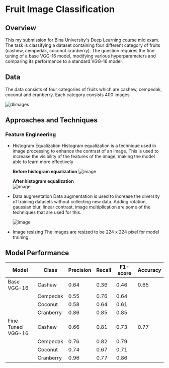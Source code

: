# Fruit Image Classification 

## Overview
This my submission for Bina University's Deep Learning course mid exam. The task is classifying a dataset containing four different category of fruits (cashew, cempedak, coconut cranberry). 
The question requires the fine tuning of a base VGG-16 model, modifying various hyperparameters and comparing its performance to a standard VGG-16 model.

## Data
The data consists of four categories of fruits which are cashew, cempedak, coconut and cranberry. Each category consists 400 images.

![dlimages](https://github.com/user-attachments/assets/5aed523e-04cf-4463-8ec1-f521520fe5b3)

## Approaches and Techniques
### Feature Engineering
* Histogram Equalization
 Histogram equalization is a technique used in image processing to enhance the contrast of an image. This is used to increase the visibility of the features of the image, making the model able to learn more effectively

  **Before histogram equalization**
    ![image](https://github.com/user-attachments/assets/31b27e3b-4cec-408f-b944-4d5f467f3acf)
    
  **After histogram equalization**  
    ![image](https://github.com/user-attachments/assets/9d642f14-41e6-419c-8a30-dcaeaaa8ba59)
  

* Data augmentation
  Data augmentation is used  to increase the diversity of training datasets without collecting new data. Adding rotation, gaussian blur, linear contrast, image multiplication are some of the techniques that are used for this.
  
  ![image](https://github.com/user-attachments/assets/7566efa4-05c1-4595-bae3-d9e29f613794)


* Image resizing
  The images are resized to be 224 x 224 pixel for model training.
  
## Model Performance

<table >
  <thead>
    <th>Model</th>
    <th>Class</th>
    <th>Precision</th>
    <th> Recall </th>
    <th>F1-score</th>
    <th>Accuracy</th>

  </thead>
  <tr></tr>
  


  <tr>
    <tr>
      <td>Base VGG-16</td>
      <td>Cashew</td>
      <td>0.64</td>
      <td>0.36</td>
      <td>0.46</td>
      <td>0.65</td>
    </tr>
    <tr></tr>
    <tr>
      <td></td>
      <td>Cempedak</td>
      <td>0.55</td>
      <td>0.76</td>
      <td>0.64</td>
      <td></td>
    </tr>
    <tr></tr>
    <tr>
      <td></td>
      <td>Coconut</td>
      <td>0.58</td>
      <td>0.64</td>
      <td>0.61</td>
      <td></td>
    </tr>
    <tr></tr>
    <tr>
      <td></td>
      <td>Cranberry</td>
      <td>0.86</td>
      <td>0.85</td>
      <td>0.85</td>
      <td></td>
    </tr>
</tr>

<tr>
    <tr>
      <td>Fine Tuned VGG-16</td>
      <td>Cashew</td>
      <td>0.66</td>
      <td>0.81</td>
      <td>0.73</td>
      <td>0.77</td>
    </tr>
    <tr></tr>
    <tr>
      <td></td>
      <td>Cempedak</td>
      <td>0.76</td>
      <td>0.82</td>
      <td>0.79</td>
      <td></td>
    </tr>
    <tr></tr>
    <tr>
      <td></td>
      <td>Coconut</td>
      <td>0.74</td>
      <td>0.67</td>
      <td>0.71</td>
      <td></td>
    </tr>
    <tr></tr>
    <tr>
      <td></td>
      <td>Cranberry</td>
      <td>0.96</td>
      <td>0.77</td>
      <td>0.86</td>
      <td></td>
    </tr>
</tr>




</table>
